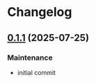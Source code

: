 # Changelog

## [0.1.1](/compare/71fe44ffec73ada6e5d72caa2b6964a224bb7ade...v0.1.1) (2025-07-25)

### Maintenance

- initial commit


